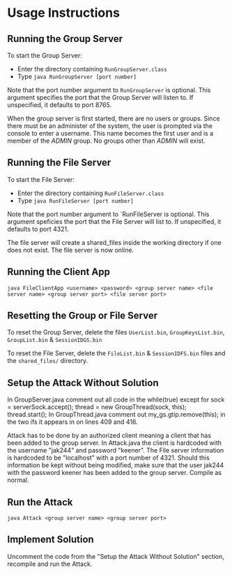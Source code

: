 # Usage Instructions

## Running the Group Server

To start the Group Server:
 - Enter the directory containing `RunGroupServer.class`
 - Type `java RunGroupServer [port number]`

Note that the port number argument to `RunGroupServer` is optional.  This argument specifies the port that the Group Server will listen to.  If unspecified, it defaults to port 8765.

When the group server is first started, there are no users or groups. Since there must be an administer of the system, the user is prompted via the console to enter a username. This name becomes the first user and is a member of the *ADMIN* group.  No groups other than *ADMIN* will exist.

## Running the File Server

To start the File Server:
 - Enter the directory containing `RunFileServer.class`
 - Type `java RunFileServer [port number]`

Note that the port number argument to `RunFileServer is optional.  This argument speficies the port that the File Server will list to. If unspecified, it defaults to port 4321.

The file server will create a shared_files inside the working directory if one does not exist. The file server is now online.

## Running the Client App
	java FileClientApp <username> <password> <group server name> <file server name> <group server port> <file server port>
	
## Resetting the Group or File Server

To reset the Group Server, delete the files `UserList.bin`, `GroupKeysList.bin`, `GroupList.bin` & `SessionIDGS.bin`

To reset the File Server, delete the `FileList.bin` & `SessionIDFS.bin` files and the `shared_files/` directory.

## Setup the Attack Without Solution
In GroupServer.java comment out all code in the while(true) except for sock = serverSock.accept(); thread = new GroupThread(sock, this); thread.start();
In GroupThread.java comment out my_gs.gtip.remove(this); in the two ifs it appears in on lines 409 and 416. 

Attack has to be done by an authorized client meaning a client that has been added to the group server. In Attack.java the client is hardcoded with the username "jak244" and password "keener". The File server information is hardcoded to be "localhost" with a port number of 4321. Should this information be kept without being modified, make sure that the user jak244 with the password keener has been added to the group server. 
Compile as normal.

## Run the Attack
	java Attack <group server name> <group server port>
	
## Implement Solution 
Uncomment the code from the "Setup the Attack Without Solution" section, recompile and run the Attack. 

